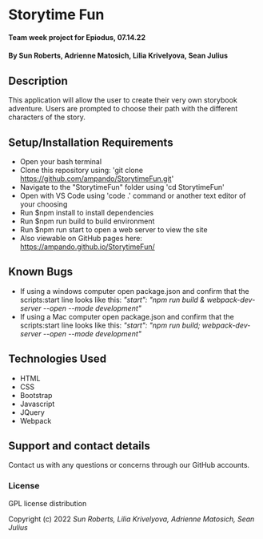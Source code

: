 # Storytime Fun

#### Team week project for Epiodus, 07.14.22

#### By Sun Roberts, Adrienne Matosich, Lilia Krivelyova, Sean Julius

## Description

This application will allow the user to create their very own storybook adventure. 
Users are prompted to choose their path with the different characters of the story. 


## Setup/Installation Requirements  
  * Open your bash terminal
  * Clone this repository using: 'git clone https://github.com/ampando/StorytimeFun.git'
  * Navigate to the "StorytimeFun" folder using 'cd StorytimeFun'
  * Open with VS Code using 'code .' command or another text editor of your choosing
  * Run $npm install to install dependencies
  * Run $npm run build to build environment
  * Run $npm run start to open a web server to view the site
  * Also viewable on GitHub pages here: https://ampando.github.io/StorytimeFun/

## Known Bugs
  * If using a windows computer open package.json and confirm that the scripts:start line looks like this:
  *"start": "npm run build & webpack-dev-server --open --mode development"*
  * If using a Mac computer open package.json and confirm that the scripts:start line looks like this:
  *"start": "npm run build; webpack-dev-server --open --mode development"*

## Technologies Used

* HTML
* CSS
* Bootstrap
* Javascript
* JQuery
* Webpack 

## Support and contact details

Contact us with any questions or concerns through our GitHub accounts. 

### License

GPL license distribution

Copyright (c) 2022 *Sun Roberts, Lilia Krivelyova, Adrienne Matosich, Sean Julius*
